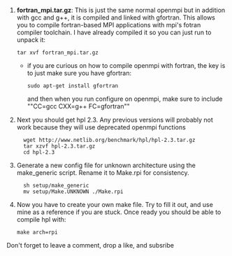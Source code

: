 1. **fortran_mpi.tar.gz**: This is just the same normal openmpi but in addition with gcc and g++, it is compiled and linked with gfortran. This allows you to
compile fortran-based MPI applications with mpi's fotran compiler toolchain. I have already compiled it so you can just run to unpack it:

    ```tar xvf fortran_mpi.tar.gz```
  
    - if you are curious on how to compile openmpi with fortran, the key is to just make sure you have gfortran:
  
      ```sudo apt-get install gfortran```
    
      and then when you run configure on openmpi, make sure to include ""CC=gcc CXX=g++ FC=gfortran""
      
2. Next you should get hpl 2.3. Any previous versions will probably not work because they will use deprecated openmpi functions

      ```
        wget http://www.netlib.org/benchmark/hpl/hpl-2.3.tar.gz
        tar xzvf hpl-2.3.tar.gz
        cd hpl-2.3
      ```
3. Generate a new config file for unknown architecture using the make_generic script. Rename it to Make.rpi for consistency.

      ```
        sh setup/make_generic
        mv setup/Make.UNKNOWN ./Make.rpi
      ```
4. Now you have to create your own make file. Try to fill it out, and use mine as a reference if you are stuck. Once ready you should be able to compile hpl with:

      ```make arch=rpi```

Don't forget to leave a comment, drop a like, and subsribe
